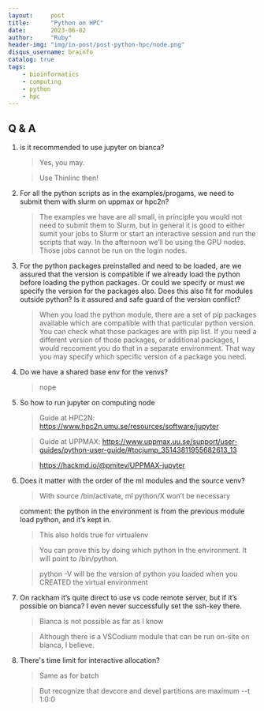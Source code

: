 ```yaml
---
layout:     post
title:      "Python on HPC"
date:       2023-06-02
author:     "Ruby"
header-img: "img/in-post/post-python-hpc/node.png"
disqus_username: brainfo
catalog: true
tags:
    - bioinformatics
    - computing
    - python
    - hpc
---
```

## Q & A
1. is it recommended to use jupyter on bianca?

   > Yes, you may.

   > Use Thinlinc then!
   
2. For all the python scripts as in the examples/progams, we need to submit them with slurm on uppmax or hpc2n?

   > The examples we have are all small, in principle you would not need to submit them to Slurm, but in general it is good to either sumit your jobs to Slurm or start an interactive session and run the scripts that way. In the afternoon we’ll be using the GPU nodes. Those jobs cannot be run on the login nodes.

3. For the python packages preinstalled and need to be loaded, are we assured that the version is compatible if we already load the python before loading the python packages. Or could we specify or must we specify the version for the packages also. Does this also fit for modules outside python? Is it assured and safe guard of the version conflict?

   > When you load the python module, there are a set of pip packages available which are compatible with that particular python version. You can check what those packages are with pip list. If you need a different version of those packages, or additional packages, I would reccoment you do that in a separate environment. That way you may specify which specific version of a package you need.

4. Do we have a shared base env for the venvs?

    > nope

5. So how to run jupyter on computing node

    > Guide at HPC2N: https://www.hpc2n.umu.se/resources/software/jupyter

    > Guide at UPPMAX: https://www.uppmax.uu.se/support/user-guides/python-user-guide/#tocjump_35143811955682613_13

    > https://hackmd.io/@pmitev/UPPMAX-jupyter

6.  Does it matter with the order of the ml modules and the source venv?

    > With source <environment>/bin/activate, ml python/X won’t be necessary

    comment: the python in the environment is from the previous module load python, and it’s kept in.

    > This also holds true for virtualenv

    > You can prove this by doing which python in the environment. It will point to <environment>/bin/python.

    > python -V will be the version of python you loaded when you CREATED the virtual environment

7. On rackham it’s quite direct to use vs code remote server, but if it’s possible on bianca? I even never successfully set the ssh-key there.

    > Bianca is not possible as far as I know

    > Although there is a VSCodium module that can be run on-site on bianca, I believe.

8.  There's time limit for interactive allocation?

    > Same as for batch

    > But recognize that devcore and devel partitions are maximum --t 1:0:0